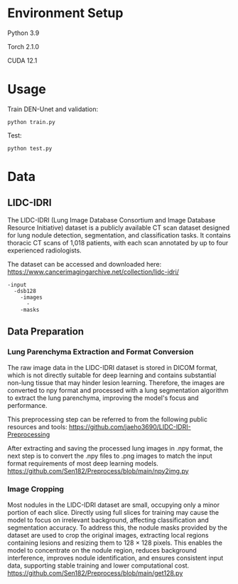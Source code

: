 # Environment Setup

Python 3.9

Torch 2.1.0

CUDA 12.1

# Usage

Train DEN-Unet and validation:

`python train.py`

Test:

`python test.py`

# Data

## LIDC-IDRI

The LIDC-IDRI (Lung Image Database Consortium and Image Database Resource Initiative) dataset is a publicly available CT scan dataset designed for lung nodule detection, segmentation, and classification tasks. It contains thoracic CT scans of 1,018 patients, with each scan annotated by up to four experienced radiologists.

The dataset can be accessed and downloaded here: https://www.cancerimagingarchive.net/collection/lidc-idri/

    -input
      -dsb128
        -images
          -
        -masks

## Data Preparation

### Lung Parenchyma Extraction and Format Conversion

The raw image data in the LIDC-IDRI dataset is stored in DICOM format, which is not directly suitable for deep learning and contains substantial non-lung tissue that may hinder lesion learning. Therefore, the images are converted to npy format and processed with a lung segmentation algorithm to extract the lung parenchyma, improving the model's focus and performance.

This preprocessing step can be referred to from the following public resources and tools: https://github.com/jaeho3690/LIDC-IDRI-Preprocessing

After extracting and saving the processed lung images in .npy format, the next step is to convert the .npy files to .png images to match the input format requirements of most deep learning models. https://github.com/Sen182/Preprocess/blob/main/npy2img.py

### Image Cropping

Most nodules in the LIDC-IDRI dataset are small, occupying only a minor portion of each slice. Directly using full slices for training may cause the model to focus on irrelevant background, affecting classification and segmentation accuracy. To address this, the nodule masks provided by the dataset are used to crop the original images, extracting local regions containing lesions and resizing them to 128 × 128 pixels. This enables the model to concentrate on the nodule region, reduces background interference, improves nodule identification, and ensures consistent input data, supporting stable training and lower computational cost. https://github.com/Sen182/Preprocess/blob/main/get128.py
